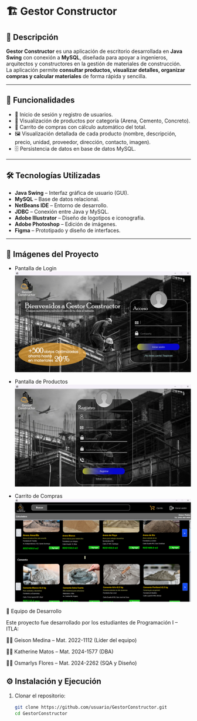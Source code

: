 # 🏗️ Gestor Constructor

## 📌 Descripción
**Gestor Constructor** es una aplicación de escritorio desarrollada en **Java Swing** con conexión a **MySQL**, diseñada para apoyar a ingenieros, arquitectos y constructores en la gestión de materiales de construcción.  
La aplicación permite **consultar productos, visualizar detalles, organizar compras y calcular materiales** de forma rápida y sencilla.

---

## 🚀 Funcionalidades
- 🔑 Inicio de sesión y registro de usuarios.  
- 📂 Visualización de productos por categoría (Arena, Cemento, Concreto).  
- 🛒 Carrito de compras con cálculo automático del total.  
- 🖼️ Visualización detallada de cada producto (nombre, descripción, precio, unidad, proveedor, dirección, contacto, imagen).  
- 🗄️ Persistencia de datos en base de datos MySQL.  

---

## 🛠️ Tecnologías Utilizadas
- **Java Swing** – Interfaz gráfica de usuario (GUI).  
- **MySQL** – Base de datos relacional.  
- **NetBeans IDE** – Entorno de desarrollo.  
- **JDBC** – Conexión entre Java y MySQL.  
- **Adobe Illustrator** – Diseño de logotipos e iconografía.  
- **Adobe Photoshop** – Edición de imágenes.  
- **Figma** – Prototipado y diseño de interfaces.  

---

## 📸 Imágenes del Proyecto
- Pantalla de Login  
![Login](./src/Img/loginShow.png)

- Pantalla de Productos  
![Productos](./src/Img/registerShow.png)

- Carrito de Compras  
![Carrito](./src/Img/marketShow.png)


👥 Equipo de Desarrollo

Este proyecto fue desarrollado por los estudiantes de Programación I – ITLA:

👨‍💻 Geison Medina – Mat. 2022-1112 (Líder del equipo)

👩‍💻 Katherine Matos – Mat. 2024-1577 (DBA)

👩‍💻 Osmarlys Flores – Mat. 2024-2262 (SQA y Diseño)

## ⚙️ Instalación y Ejecución
1. Clonar el repositorio:
   ```bash
   git clone https://github.com/usuario/GestorConstructor.git
   cd GestorConstructor
   
